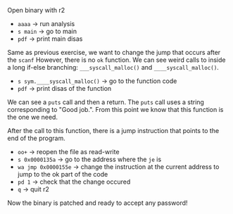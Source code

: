 Open binary with r2
- `aaaa` -> run analysis
- `s main` -> go to main
- `pdf` -> print main disas

Same as previous exercise, we want to change the jump that occurs after the `scanf`
However, there is no `ok` function. We can see weird calls to inside a long if-else branching:
`___syscall_malloc()` and `____syscall_malloc()`.

- `s sym.____syscall_malloc()` -> go to the function code
- `pdf` -> print disas of the function

We can see a `puts` call and then a return. The `puts` call uses a string corresponding to "Good job.".
From this point we know that this function is the one we need.

After the call to this function, there is a jump instruction that points to the end of the program.

- `oo+` -> reopen the file as read-write
- `s 0x0000135a` -> go to the address where the `je` is
- `wa jmp 0x0000155e` -> change the instruction at the current address to jump to the ok part of the code
- `pd 1` -> check that the change occured
- `q` -> quit r2

Now the binary is patched and ready to accept any password!
